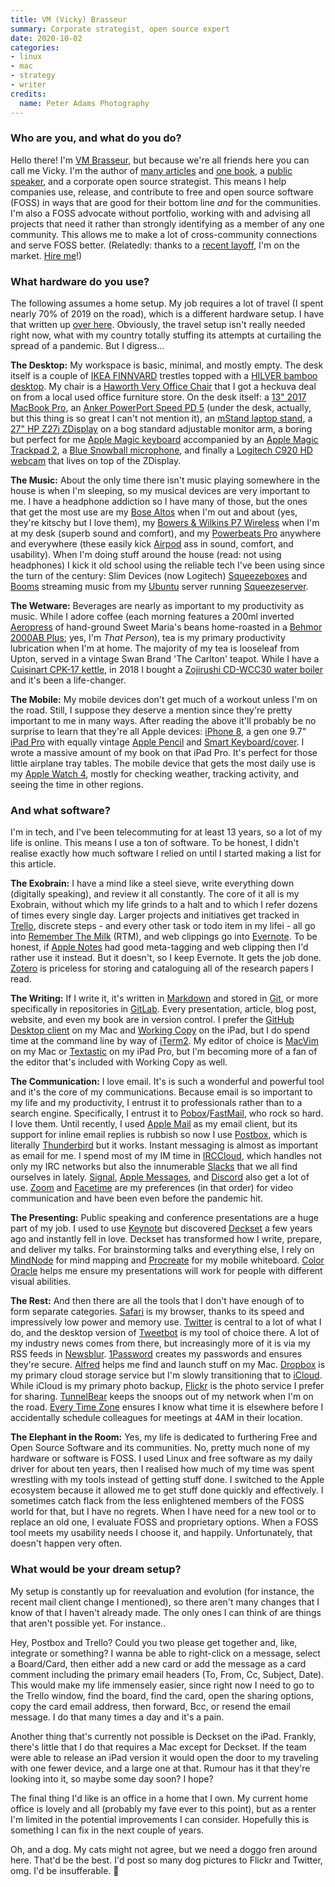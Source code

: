 ```yaml
---
title: VM (Vicky) Brasseur
summary: Corporate strategist, open source expert 
date: 2020-10-02
categories:
- linux
- mac
- strategy
- writer
credits:
  name: Peter Adams Photography
---
```


### Who are you, and what do you do?

Hello there! I'm [VM Brasseur](https://www.vmbrasseur.com/ "Vicky's website."), but because we're all friends here you can call me Vicky. I'm the author of [many articles](https://www.vmbrasseur.com/publications-interviews/ "Vicky's published articles.") and [one book](https://pragprog.com/titles/vbopens/forge-your-future-with-open-source/ "Vicky's book about open source."), a [public speaker](https://www.vmbrasseur.com/presentations/ "Vicky's presentations."), and a corporate open source strategist. This means I help companies use, release, and contribute to free and open source software (FOSS) in ways that are good for their bottom line _and_ for the communities. I'm also a FOSS advocate without portfolio, working with and advising all projects that need it rather than strongly identifying as a member of any one community. This allows me to make a lot of cross-community connections and serve FOSS better. (Relatedly: thanks to a [recent layoff](https://anonymoushash.vmbrasseur.com/2020/06/01/farewell-juniper "Vicky's post about being laid off from Juniper Networks."), I'm on the market. [Hire me](https://vmbrasseur.com/resume.pd "Vicky's resume.")!)

### What hardware do you use?

The following assumes a home setup. My job requires a lot of travel (I spent nearly 70% of 2019 on the road), which is a different hardware setup. I have that written up [over here](https://anonymoushash.vmbrasseur.com/2019/11/25/my-travel-habits/ "Vicky's post about travel habits."). Obviously, the travel setup isn't really needed right now, what with my country totally stuffing its attempts at curtailing the spread of a pandemic. But I digress…

**The Desktop:** My workspace is basic, minimal, and mostly empty. The desk itself is a couple of [IKEA FINNVARD][finnvard] trestles topped with a [HILVER bamboo desktop][hilver]. My chair is a [Haworth Very Office Chair][very] that I got a heckuva deal on from a local used office furniture store. On the desk itself: a [13" 2017 MacBook Pro][macbook-pro], an [Anker PowerPort Speed PD 5][powerport-speed-pd-5] (under the desk, actually, but this thing is so great I can't not mention it), an [mStand laptop stand][mstand], a [27" HP Z27i ZDisplay][z27i] on a bog standard adjustable monitor arm, a boring but perfect for me [Apple Magic keyboard][magic-keyboard] accompanied by an [Apple Magic Trackpad 2][magic-trackpad-2], a [Blue Snowball microphone][snowball], and finally a [Logitech C920 HD webcam][c920] that lives on top of the ZDisplay.

**The Music:** About the only time there isn't music playing somewhere in the house is when I'm sleeping, so my musical devices are very important to me. I have a headphone addiction so I have many of those, but the ones that get the most use are my [Bose Altos][alto] when I'm out and about (yes, they're kitschy but I love them), my [Bowers & Wilkins P7 Wireless][p7-wireless] when I'm at my desk (superb sound and comfort), and my [Powerbeats Pro][powerbeats-pro] anywhere and everywhere (these easily kick [Airpod][airpods] ass in sound, comfort, and usability). When I'm doing stuff around the house (read: not using headphones) I kick it old school using the reliable tech I've been using since the turn of the century: Slim Devices (now Logitech) [Squeezeboxes][squeezebox] and [Booms][squeezebox-boom] streaming music from my [Ubuntu][] server running [Squeezeserver][squeezebox-server].

**The Wetware:** Beverages are nearly as important to my productivity as music. While I adore coffee (each morning features a 200ml inverted [Aeropress][] of hand-ground Sweet Maria's beans home-roasted in a [Behmor 2000AB Plus][2000ab-plus]; yes, I'm _That Person_), tea is my primary productivity lubrication when I'm at home. The majority of my tea is looseleaf from Upton, served in a vintage Swan Brand 'The Carlton' teapot. While I have a [Cuisinart CPK-17 kettle][cpk-17], in 2018 I bought a [Zojirushi CD-WCC30 water boiler][cd-wcc30] and it's been a life-changer.

**The Mobile:** My mobile devices don't get much of a workout unless I'm on the road. Still, I suppose they deserve a mention since they're pretty important to me in many ways. After reading the above it'll probably be no surprise to learn that they're all Apple devices: [iPhone 8][iphone-8], a gen one 9.7" [iPad Pro][ipad-pro] with equally vintage [Apple Pencil][pencil] and [Smart Keyboard/cover][smart-keyboard]. I wrote a massive amount of my book on that iPad Pro. It's perfect for those little airplane tray tables. The mobile device that gets the most daily use is my [Apple Watch 4][apple-watch-series-4], mostly for checking weather, tracking activity, and seeing the time in other regions.

### And what software?

I'm in tech, and I've been telecommuting for at least 13 years, so a lot of my life is online. This means I use a ton of software. To be honest, I didn't realise exactly how much software I relied on until I started making a list for this article.

**The Exobrain:** I have a mind like a steel sieve, write everything down (digitally speaking), and review it all constantly. The core of it all is my Exobrain, without which my life grinds to a halt and to which I refer dozens of times every single day. Larger projects and initiatives get tracked in [Trello][], discrete steps - and every other task or todo item in my lifei - all go into [Remember The Milk][remember-the-milk] (RTM), and web clippings go into [Evernote][]. To be honest, if [Apple Notes][notes] had good meta-tagging and web clipping then I'd rather use it instead. But it doesn't, so I keep Evernote. It gets the job done. [Zotero][] is priceless for storing and cataloguing all of the research papers I read.

**The Writing:** If I write it, it's written in [Markdown][] and stored in [Git][], or more specifically in repositories in [GitLab][]. Every presentation, article, blog post, website, and even my book are in version control. I prefer the [GitHub Desktop client][github-desktop] on my Mac and [Working Copy][working-copy-ios] on the iPad, but I do spend time at the command line by way of [iTerm2][]. My editor of choice is [MacVim][] on my Mac or [Textastic][textastic-ios] on my iPad Pro, but I'm becoming more of a fan of the editor that's included with Working Copy as well.

**The Communication:** I love email. It's is such a wonderful and powerful tool and it's the core of my communications. Because email is so important to my life and my productivity, I entrust it to professionals rather than to a search engine. Specifically, I entrust it to [Pobox][]/[FastMail][], who rock so hard. I love them. Until recently, I used [Apple Mail][mail] as my email client, but its support for inline email replies is rubbish so now I use [Postbox][], which is literally [Thunderbird][] but it works. Instant messaging is almost as important as email for me. I spend most of my IM time in [IRCCloud][], which handles not only my IRC networks but also the innumerable [Slacks][slack] that we all find ourselves in lately. [Signal][], [Apple Messages][messages], and [Discord][] also get a lot of use. [Zoom][] and [Facetime][] are my preferences (in that order) for video communication and have been even before the pandemic hit.

**The Presenting:** Public speaking and conference presentations are a huge part of my job. I used to use [Keynote][] but discovered [Deckset][] a few years ago and instantly fell in love. Deckset has transformed how I write, prepare, and deliver my talks. For brainstorming talks and everything else, I rely on [MindNode][mindnode-ios] for mind mapping and [Procreate][procreate-ios] for my mobile whiteboard. [Color Oracle][color-oracle] helps me ensure my presentations will work for people with different visual abilities.

**The Rest:** And then there are all the tools that I don't have enough of to form separate categories. [Safari][] is my browser, thanks to its speed and impressively low power and memory use. [Twitter](https://twitter.com/vmbrasseur "Vicky's Twitter account.") is central to a lot of what I do, and the desktop version of [Tweetbot][] is my tool of choice there. A lot of my industry news comes from there, but increasingly more of it is via my RSS feeds in [Newsblur][]. [1Password][] creates my passwords and ensures they're secure. [Alfred][] helps me find and launch stuff on my Mac. [Dropbox][] is my primary cloud storage service but I'm slowly transitioning that to [iCloud][]. While iCloud is my primary photo backup, [Flickr][] is the photo service I prefer for sharing. [TunnelBear][] keeps the snoops out of my network when I'm on the road. [Every Time Zone][every-time-zone] ensures I know what time it is elsewhere before I accidentally schedule colleagues for meetings at 4AM in their location.

**The Elephant in the Room:** Yes, my life is dedicated to furthering Free and Open Source Software and its communities. No, pretty much none of my hardware or software is FOSS. I used Linux and free software as my daily driver for about ten years, then I realised how much of my time was spent wrestling with my tools instead of getting stuff done. I switched to the Apple ecosystem because it allowed me to get stuff done quickly and effectively. I sometimes catch flack from the less enlightened members of the FOSS world for that, but I have no regrets. When I have need for a new tool or to replace an old one, I evaluate FOSS and proprietary options. When a FOSS tool meets my usability needs I choose it, and happily. Unfortunately, that doesn't happen very often.

### What would be your dream setup?

My setup is constantly up for reevaluation and evolution (for instance, the recent mail client change I mentioned), so there aren't many changes that I know of that I haven't already made. The only ones I can think of are things that aren't possible yet. For instance..

Hey, Postbox and Trello? Could you two please get together and, like, integrate or something? I wanna be able to right-click on a message, select a Board/Card, then either add a new card or add the message as a card comment including the primary email headers (To, From, Cc, Subject, Date). This would make my life immensely easier, since right now I need to go to the Trello window, find the board, find the card, open the sharing options, copy the card email address, then forward, Bcc, or resend the email message. I do that many times a day and it's a pain.

Another thing that's currently not possible is Deckset on the iPad. Frankly, there's little that I do that requires a Mac except for Deckset. If the team were able to release an iPad version it would open the door to my traveling with one fewer device, and a large one at that. Rumour has it that they're looking into it, so maybe some day soon? I hope?

The final thing I'd like is an office in a home that I own. My current home office is lovely and all (probably my fave ever to this point), but as a renter I'm limited in the potential improvements I can consider. Hopefully this is something I can fix in the next couple of years.

Oh, and a dog. My cats might not agree, but we need a doggo fren around here. That'd be the best. I'd post so many dog pictures to Flickr and Twitter, omg. I'd be insufferable. 🐶

[1password]: https://1password.com "Password management software for Mac OS X."
[2000ab-plus]: https://behmor.com/behmor-2000ab-plus/ "At at-home coffee roaster."
[aeropress]: https://aeropress.com/ "A pressure-based coffee/espresso maker."
[airpods]: https://en.wikipedia.org/wiki/AirPods "Wireless in-ear headphones."
[alfred]: https://www.alfredapp.com/ "A launcher app for the Mac."
[alto]: https://www.bose.com/en_us/products/frames/bose-frames-alto.html "Sunglasses with built-in headphones."
[apple-watch-series-4]: https://en.wikipedia.org/wiki/Apple_Watch#Fourth_generation "A smart watch."
[c920]: https://www.logitech.com/en-us/product/hd-pro-webcam-c920 "A webcam."
[cd-wcc30]: https://www.zojirushi.com/app/product/cdwcc "A water boiler."
[color-oracle]: https://colororacle.org/ "Colour blindness simulation software."
[cpk-17]: https://www.cuisinart.com/shopping/parts-and-accessories/tea_kettles/cpk-17/ "A kettle."
[deckset]: https://www.decksetapp.com/ "A Mac tool for turning Markdown files into slides."
[discord]: https://discordapp.com/ "A voice and text chat service."
[dropbox]: https://www.dropbox.com/ "Online syncing and storage."
[evernote]: https://evernote.com/ "Online software for capturing notes."
[every-time-zone]: https://everytimezone.com/ "A service for comparing multiple timezones."
[facetime]: https://en.wikipedia.org/wiki/FaceTime "Mac and iOS software for easy video chatting."
[fastmail]: https://www.fastmail.com/ "An email hosting service."
[finnvard]: https://www.ikea.com/us/en/p/finnvard-trestle-with-shelf-birch-30345717/ "Table trestles."
[flickr]: https://www.flickr.com/ "A photo sharing website."
[git]: https://git-scm.com/ "A version control system."
[github-desktop]: https://desktop.github.com/ "A client for the versioning control service."
[gitlab]: https://about.gitlab.com/ "A git repository manager."
[hilver]: https://www.ikea.com/us/en/p/hilver-tabletop-bamboo-80278287/ "A bamboo tabletop."
[icloud]: https://www.apple.com/icloud/ "A cloud service."
[ipad-pro]: https://en.wikipedia.org/wiki/IPad_Pro "An iOS tablet."
[iphone-8]: https://en.wikipedia.org/wiki/IPhone_8 "A 4.7 inch smartphone."
[irccloud]: https://www.irccloud.com/ "A web-based IRC service."
[iterm2]: https://iterm2.com/ "An alternative terminal application for Mac OS X."
[keynote]: https://www.apple.com/keynote/ "Presentation software for the Mac."
[macbook-pro]: https://www.apple.com/macbook-pro/ "A laptop."
[macvim]: https://github.com/macvim-dev/macvim "A Mac GUI port of vim."
[magic-keyboard]: https://en.wikipedia.org/wiki/Magic_Keyboard "A wireless keyboard."
[magic-trackpad-2]: https://en.wikipedia.org/wiki/Magic_Trackpad_2 "A trackpad for desktop machines."
[mail]: https://en.wikipedia.org/wiki/Mail_(application) "The default Mac OS X mail client."
[markdown]: https://daringfireball.net/projects/markdown/ "An email-like format for marking up text."
[messages]: https://en.wikipedia.org/wiki/Messages_(application) "A chat client for Mac."
[mindnode-ios]: https://itunes.apple.com/us/app/mindnode/id312220102 "A mind mapping app."
[mstand]: https://www.raindesigninc.com/mstand.html "A laptop stand."
[newsblur]: http://www.newsblur.com/ "An online feed reader."
[notes]: https://en.wikipedia.org/wiki/Notes_(Apple) "A note-taking application included with Mac OS X."
[p7-wireless]: https://bowersandwilkinspkblivesite.secure.force.com/support/homepage?category=Headphones&product=P7%20Wireless&lang=en_US "Wireless over-the-ear headphones."
[pencil]: https://www.fiftythree.com/pencil "An iPad stylus."
[pobox]: https://www.pobox.com/ "An email provider."
[postbox]: https://www.postbox-inc.com/ "A cross-platform email client."
[powerbeats-pro]: https://en.wikipedia.org/wiki/Powerbeats_Pro "Wireless earbuds."
[powerport-speed-pd-5]: https://www.anker.com/products/variant/powerport-speed-pd-5/A2056111 "A 5-port desktop charger."
[procreate-ios]: https://itunes.apple.com/us/app/procreate/id425073498 "A powerful illustration app."
[remember-the-milk]: https://www.rememberthemilk.com/ "An online task/to-do list service."
[safari]: https://www.apple.com/safari/ "A fast web browser."
[signal]: https://en.wikipedia.org/wiki/Signal_%28software%29 "An encrypted messaging service."
[slack]: https://slack.com/ "A collaboration service."
[smart-keyboard]: https://www.apple.com/smart-keyboard/ "A keyboard and cover for the iPad Pro."
[snowball]: http://bluemic.com/snowball/ "A USB microphone."
[squeezebox-boom]: https://en.m.wikipedia.org/wiki/Squeezebox_(network_music_player)#Squeezebox_Boom_(August_2008) "A networked music player."
[squeezebox-server]: https://en.m.wikipedia.org/wiki/Logitech_Media_Server "A streaming audio server."
[squeezebox]: https://en.wikipedia.org/wiki/Squeezebox_(network_music_player) "A digital home audio server."
[textastic-ios]: https://www.textasticapp.com/ "A code editor app."
[thunderbird]: https://www.mozilla.org/en-US/thunderbird/ "An open-source cross-platform mail client."
[trello]: https://trello.com/ "A project management service."
[tunnelbear]: https://en.wikipedia.org/wiki/TunnelBear "A VPN service."
[tweetbot]: https://tapbots.com/tweetbot/mac/ "A Twitter client for the Mac."
[ubuntu]: https://www.ubuntu.com/ "A Unix distribution."
[very]: https://store.haworth.com/products/very-office-chair-with-4d-arms?variant=32132180705377 "An office chair."
[working-copy-ios]: https://workingcopyapp.com/ "A Git client."
[z27i]: https://support.hp.com/us-en/document/c03969701 "A 27 inch LED monitor."
[zoom]: http://www.logicalshift.demon.co.uk/mac/zoom.html "A Mac app to play interactive fiction."
[zotero]: https://www.zotero.org/ "A research tool."
